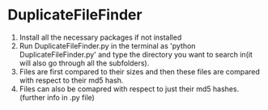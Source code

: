 # DuplicateFileFinder
1. Install all the necessary packages if not installed
2. Run DuplicateFileFinder.py in the terminal as 'python DuplicateFileFinder.py' and type the directory you want to search in(it will also go through all the subfolders).
3. Files are first compared to their sizes and then these files are compared with respect to their md5 hash.
4. Files can also be comapred with respect to just their md5 hashes.(further info in .py file)
